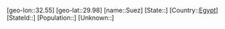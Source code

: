 ﻿---
location: [29.98,32.55]
type: City
tags:
- geo/City


SpocWebEntityId: 34651
isDeleted: false
confidential: public

---
[geo-lon::32.55]
[geo-lat::29.98]
[name::Suez]
[State::]
[Country::[Egypt](geo/Continent/Africa/Egypt.md)]
[StateId::]
[Population::]
[Unknown::]


